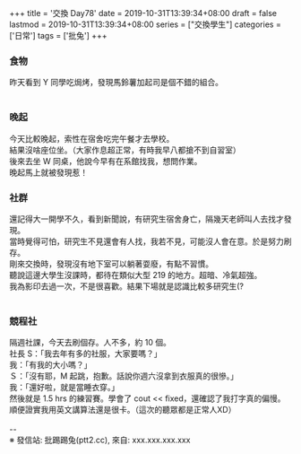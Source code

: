 +++
title = '交換 Day78'
date = 2019-10-31T13:39:34+08:00
draft = false
lastmod = 2019-10-31T13:39:34+08:00
series = ["交換學生"]
categories = ['日常']
tags = ['批兔']
+++
### 食物 
昨天看到 Y 同學吃焗烤，發現馬鈴薯加起司是個不錯的組合。<br>
<br>
### 晚起 
今天比較晚起，索性在宿舍吃完午餐才去學校。<br>
結果沒啥座位坐。（大家作息超正常，有時我早八都搶不到自習室）<br>
後來去坐 W 同桌，他說今早有在系館找我，想問作業。<br>
晚起馬上就被發現惹！<br>

### 社群 
還記得大一開學不久，看到新聞說，有研究生宿舍身亡，隔幾天老師叫人去找才發現。<br>
當時覺得可怕，研究生不見還會有人找，我若不見，可能沒人會在意。於是努力刷存。<br>
剛來交換時，發現沒有地下室可以躺著耍廢，有點不習慣。<br>
聽說這邊大學生沒課時，都待在類似大型 219 的地方。超暗、冷氣超強。<br>
我為影印去過一次，不是很喜歡。結果下場就是認識比較多研究生(?<br>
<br>
### 競程社 
隔週社課，今天去刷個存。人不多，約 10 個。<br>
社長 S：「我去年有多的社服，大家要嗎？」<br>
我：「有我的大小嗎？」<br>
Ｓ：「沒有耶，M 起跳，抱歉。話說你週六沒拿到衣服真的很慘。」<br>
我：「還好啦，就是當睡衣穿。」<br>
然後就是 1.5 hrs 的練習賽。學會了 cout << fixed，還確認了我打字真的偏慢。<br>
順便證實我用英文講算法還是很卡。（這次的聽眾都是正常人XD）<br>
<br>
--<br>
※ 發信站: 批踢踢兔(ptt2.cc), 來自: xxx.xxx.xxx.xxx<br>
